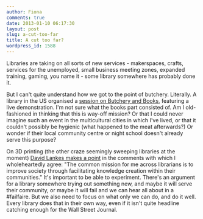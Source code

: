 ```yaml
---
author: Fiona
comments: true
date: 2013-01-10 06:17:30
layout: post
slug: a-cut-too-far
title: A cut too far?
wordpress_id: 1588
---
```


Libraries are taking on all sorts of new services - makerspaces, crafts, services for the unemployed, small business meeting zones, expanded training, gaming, you name it - some library somewhere has probably done it.

But I can't quite understand how we got to the point of butchery. Literally. A library in the US organised a [session on Butchery and Books](http://online.wsj.com/article/SB10001424127887324677204578187901423347828.html), featuring a live demonstration. I'm not sure what the books part consisted of. Am I old-fashioned in thinking that this is way-off mission? Or that I could never imagine such an event in the multicultural cities in which I've lived, or that it couldn't possibly be hygienic (what happened to the meat afterwards?) Or wonder if their local community centre or night school doesn't already serve this purpose?

On 3D printing (the other craze seemingly sweeping libraries at the moment) [David Lankes makes a point](http://quartz.syr.edu/blog/?p=2538) in the comments with which I wholeheartedly agree: "The common mission for me across librarians is to improve society through facilitating knowledge creation within their communities." It's important to be able to experiment. There's an argument for a library somewhere trying out something new, and maybe it will serve their community, or maybe it will fail and we can hear all about in a #failfaire. But we also need to focus on what only we can do, and do it well. Every library does that in their own way, even if it isn't quite headline catching enough for the Wall Street Journal.
